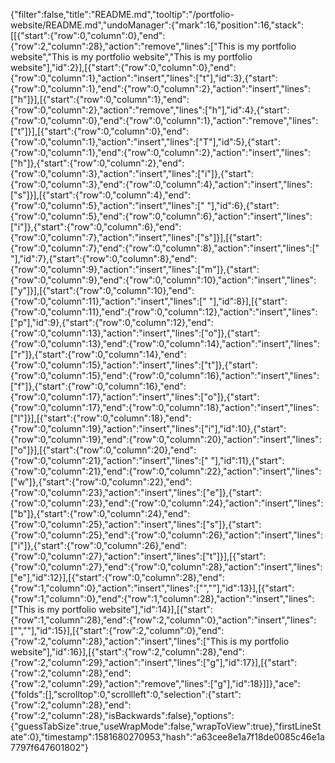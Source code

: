 {"filter":false,"title":"README.md","tooltip":"/portfolio-website/README.md","undoManager":{"mark":16,"position":16,"stack":[[{"start":{"row":0,"column":0},"end":{"row":2,"column":28},"action":"remove","lines":["This is my portfolio website","This is my portfolio website","This is my portfolio website"],"id":2}],[{"start":{"row":0,"column":0},"end":{"row":0,"column":1},"action":"insert","lines":["t"],"id":3},{"start":{"row":0,"column":1},"end":{"row":0,"column":2},"action":"insert","lines":["h"]}],[{"start":{"row":0,"column":1},"end":{"row":0,"column":2},"action":"remove","lines":["h"],"id":4},{"start":{"row":0,"column":0},"end":{"row":0,"column":1},"action":"remove","lines":["t"]}],[{"start":{"row":0,"column":0},"end":{"row":0,"column":1},"action":"insert","lines":["T"],"id":5},{"start":{"row":0,"column":1},"end":{"row":0,"column":2},"action":"insert","lines":["h"]},{"start":{"row":0,"column":2},"end":{"row":0,"column":3},"action":"insert","lines":["i"]},{"start":{"row":0,"column":3},"end":{"row":0,"column":4},"action":"insert","lines":["s"]}],[{"start":{"row":0,"column":4},"end":{"row":0,"column":5},"action":"insert","lines":[" "],"id":6},{"start":{"row":0,"column":5},"end":{"row":0,"column":6},"action":"insert","lines":["i"]},{"start":{"row":0,"column":6},"end":{"row":0,"column":7},"action":"insert","lines":["s"]}],[{"start":{"row":0,"column":7},"end":{"row":0,"column":8},"action":"insert","lines":[" "],"id":7},{"start":{"row":0,"column":8},"end":{"row":0,"column":9},"action":"insert","lines":["m"]},{"start":{"row":0,"column":9},"end":{"row":0,"column":10},"action":"insert","lines":["y"]}],[{"start":{"row":0,"column":10},"end":{"row":0,"column":11},"action":"insert","lines":[" "],"id":8}],[{"start":{"row":0,"column":11},"end":{"row":0,"column":12},"action":"insert","lines":["p"],"id":9},{"start":{"row":0,"column":12},"end":{"row":0,"column":13},"action":"insert","lines":["o"]},{"start":{"row":0,"column":13},"end":{"row":0,"column":14},"action":"insert","lines":["r"]},{"start":{"row":0,"column":14},"end":{"row":0,"column":15},"action":"insert","lines":["t"]},{"start":{"row":0,"column":15},"end":{"row":0,"column":16},"action":"insert","lines":["f"]},{"start":{"row":0,"column":16},"end":{"row":0,"column":17},"action":"insert","lines":["o"]},{"start":{"row":0,"column":17},"end":{"row":0,"column":18},"action":"insert","lines":["l"]}],[{"start":{"row":0,"column":18},"end":{"row":0,"column":19},"action":"insert","lines":["i"],"id":10},{"start":{"row":0,"column":19},"end":{"row":0,"column":20},"action":"insert","lines":["o"]}],[{"start":{"row":0,"column":20},"end":{"row":0,"column":21},"action":"insert","lines":[" "],"id":11},{"start":{"row":0,"column":21},"end":{"row":0,"column":22},"action":"insert","lines":["w"]},{"start":{"row":0,"column":22},"end":{"row":0,"column":23},"action":"insert","lines":["e"]},{"start":{"row":0,"column":23},"end":{"row":0,"column":24},"action":"insert","lines":["b"]},{"start":{"row":0,"column":24},"end":{"row":0,"column":25},"action":"insert","lines":["s"]},{"start":{"row":0,"column":25},"end":{"row":0,"column":26},"action":"insert","lines":["i"]},{"start":{"row":0,"column":26},"end":{"row":0,"column":27},"action":"insert","lines":["t"]}],[{"start":{"row":0,"column":27},"end":{"row":0,"column":28},"action":"insert","lines":["e"],"id":12}],[{"start":{"row":0,"column":28},"end":{"row":1,"column":0},"action":"insert","lines":["",""],"id":13}],[{"start":{"row":1,"column":0},"end":{"row":1,"column":28},"action":"insert","lines":["This is my portfolio website"],"id":14}],[{"start":{"row":1,"column":28},"end":{"row":2,"column":0},"action":"insert","lines":["",""],"id":15}],[{"start":{"row":2,"column":0},"end":{"row":2,"column":28},"action":"insert","lines":["This is my portfolio website"],"id":16}],[{"start":{"row":2,"column":28},"end":{"row":2,"column":29},"action":"insert","lines":["g"],"id":17}],[{"start":{"row":2,"column":28},"end":{"row":2,"column":29},"action":"remove","lines":["g"],"id":18}]]},"ace":{"folds":[],"scrolltop":0,"scrollleft":0,"selection":{"start":{"row":2,"column":28},"end":{"row":2,"column":28},"isBackwards":false},"options":{"guessTabSize":true,"useWrapMode":false,"wrapToView":true},"firstLineState":0},"timestamp":1581680270953,"hash":"a63cee8e1a7f18de0085c46e1a7797f647601802"}